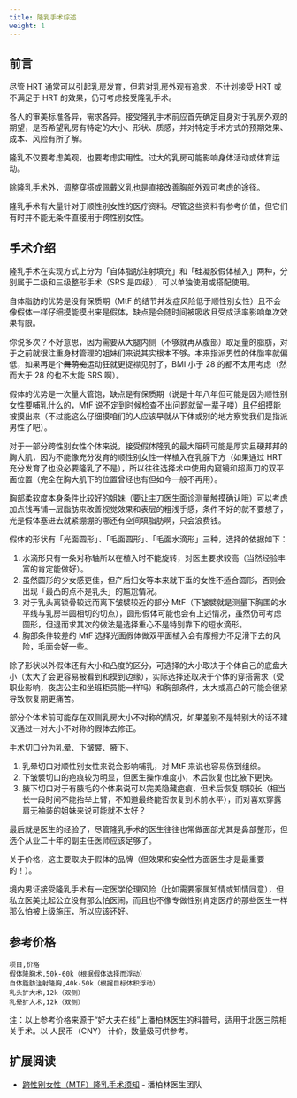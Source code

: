 ```yaml
---
title: 隆乳手术综述
weight: 1
---
```


## 前言

尽管 HRT 通常可以引起乳房发育，但若对乳房外观有追求，不计划接受 HRT 或不满足于 HRT 的效果，仍可考虑接受隆乳手术。

各人的审美标准各异，需求各异。接受隆乳手术前应首先确定自身对于乳房外观的期望，是否希望乳房有特定的大小、形状、质感，并对特定手术方式的预期效果、成本、风险有所了解。

隆乳不仅要考虑美观，也要考虑实用性。过大的乳房可能影响身体活动或体育运动。

除隆乳手术外，调整穿搭或佩戴义乳也是直接改善胸部外观可考虑的途径。

隆乳手术有大量针对于顺性别女性的医疗资料。尽管这些资料有参考价值，但它们有时并不能无条件直接用于跨性别女性。

## 手术介绍

隆乳手术在实现方式上分为「自体脂肪注射填充」和「硅凝胶假体植入」两种，分别属于二级和三级整形手术（SRS 是四级），可以单独使用或搭配使用。

自体脂肪的优势是没有保质期（MtF 的结节并发症风险低于顺性别女性）且不会像假体一样仔细摸能摸出来是假体，缺点是会随时间被吸收且受成活率影响单次效果有限。

你说多次？不好意思，因为需要从大腿内侧（不够就再从腹部）取足量的脂肪，对于之前就很注重身材管理的姐妹们来说其实根本不够。本来指派男性的体脂率就偏低，如果再是个<del>舞萌痴</del>运动狂就更捉襟见肘了，BMI 小于 28 的都不太用考虑（然而大于 28 的也不太能 SRS 啊）。

假体的优势是一次量大管饱，缺点是有保质期（说是十年八年但可能是因为顺性别女性要哺乳什么的，MtF 说不定到时候检查不出问题就留一辈子喽）且仔细摸能被摸出来（不过能这么仔细摸咱们的人应该早就从下体或别的地方察觉我们是指派男性了吧）。

对于一部分跨性别女性个体来说，接受假体隆乳的最大阻碍可能是厚实且硬邦邦的胸大肌，因为不能像充分发育的顺性别女性一样植入在乳腺下方（如果通过 HRT 充分发育了也没必要隆乳了不是），所以往往选择术中使用内窥镜和超声刀的双平面位置（完全在胸大肌下的位置曾经也有但如今一般不再用）。

胸部柔软度本身条件比较好的姐妹（要让主刀医生面诊测量触摸确认哦）可以考虑加点钱再铺一层脂肪来改善视觉效果和表层的粗浅手感，条件不好的就不要想了，光是假体塞进去就紧绷绷的哪还有空间填脂肪啊，只会浪费钱。

假体的形状有「光面圆形」、「毛面圆形」、「毛面水滴形」三种，选择的依据如下：

1. 水滴形只有一条对称轴所以在植入时不能旋转，对医生要求较高（当然经验丰富的肯定能做好）。
1. 虽然圆形的少女感更佳，但产后妇女等本来就下垂的女性不适合圆形，否则会出现「最凸的点不是乳头」的尴尬情况。
1. 对于乳头离锁骨较远而离下皱襞较近的部分 MtF（下皱襞就是测量下胸围的水平线与乳房半圆相切的切点），圆形假体可能也会有上述情况，虽然仍可考虑圆形，但退而求其次的做法是选择重心不是特别靠下的短水滴形。
1. 胸部条件较差的 MtF 选择光面假体做双平面植入会有摩擦力不足滑下去的风险，毛面会好一些。

除了形状以外假体还有大小和凸度的区分，可选择的大小取决于个体自己的底盘大小（太大了会更容易被看到和摸到边缘），实际选择还取决于个体的穿搭需求（受职业影响，夜店公主和坐班柜员能一样吗）和胸部条件，太大或高凸的可能会很紧导致恢复期更痛苦。

部分个体术前可能存在双侧乳房大小不对称的情况，如果差别不是特别大的话不建议通过一对大小不对称的假体去修正。

手术切口分为乳晕、下皱襞、腋下。

1. 乳晕切口对顺性别女性来说会影响哺乳，对 MtF 来说也容易伤到组织。
1. 下皱襞切口的疤痕较为明显，但医生操作难度小，术后恢复也比腋下更快。
1. 腋下切口对于有腋毛的个体来说可以完美隐藏疤痕，但术后恢复期较长（相当长一段时间不能抬举上臂，不知道最终能否恢复到术前水平），而对喜欢穿露肩无袖装的姐妹来说可能就不太好？

最后就是医生的经验了，尽管隆乳手术的医生往往也常做面部尤其是鼻部整形，但选个从业二十年的副主任医师应该足够了。

关于价格，这主要取决于假体的品牌（但效果和安全性方面医生才是最重要的！）。

境内男证接受隆乳手术有一定医学伦理风险（比如需要家属知情或知情同意），但私立医美比起公立没有那么怕医闹，而且也不像专做性别肯定医疗的那些医生一样那么怕被上级施压，所以应该还好。

## 参考价格

```csv
项目,价格
假体隆胸术,50k-60k（根据假体选择而浮动）
自体脂肪注射隆胸,40k-50k（根据目标体积浮动）
乳头扩大术,12k（双侧）
乳晕扩大术,12k（双侧）
```

注：以上参考价格来源于“好大夫在线”上潘柏林医生的科普号，适用于北医三院相关手术。以 人民币（CNY） 计价，数量级可供参考。

## 扩展阅读

* [跨性别女性（MTF）隆乳手术须知](https://mp.weixin.qq.com/s/tiOg-3MKOeqTi_Tut_DdhA) - 潘柏林医生团队
